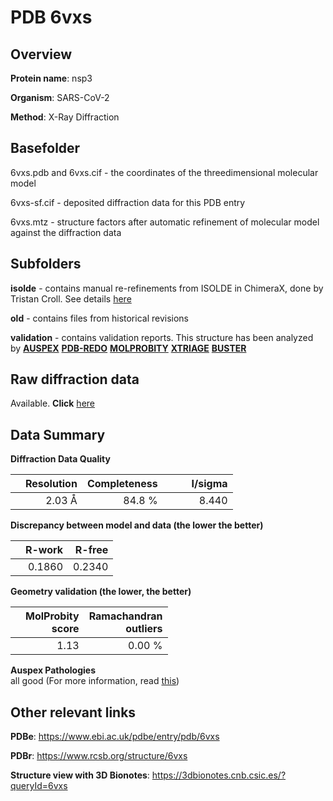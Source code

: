 # PDB 6vxs

## Overview

**Protein name**: nsp3

**Organism**: SARS-CoV-2

**Method**: X-Ray Diffraction

## Basefolder

6vxs.pdb and 6vxs.cif - the coordinates of the threedimensional molecular model

6vxs-sf.cif - deposited diffraction data for this PDB entry

6vxs.mtz - structure factors after automatic refinement of molecular model against the diffraction data

## Subfolders

**isolde** - contains manual re-refinements from ISOLDE in ChimeraX, done by Tristan Croll. See details [here](https://github.com/thorn-lab/coronavirus_structural_task_force/blob/master/pdb/nsp3/SARS-CoV-2/6vxs/isolde/directory_info.txt)

**old** - contains files from historical revisions

**validation** - contains validation reports. This structure has been analyzed by [**AUSPEX**](https://github.com/thorn-lab/coronavirus_structural_task_force/tree/master/pdb/nsp3/SARS-CoV-2/6vxs/validation/auspex) [**PDB-REDO**](https://github.com/thorn-lab/coronavirus_structural_task_force/tree/master/pdb/nsp3/SARS-CoV-2/6vxs/validation/pdb-redo) [**MOLPROBITY**](https://github.com/thorn-lab/coronavirus_structural_task_force/tree/master/pdb/nsp3/SARS-CoV-2/6vxs/validation/molprobity) [**XTRIAGE**](https://github.com/thorn-lab/coronavirus_structural_task_force/blob/master/pdb/nsp3/SARS-CoV-2/6vxs/validation/Xtriage_output.log) [**BUSTER**](https://www.globalphasing.com/buster/wiki/index.cgi?Covid19Pdb6VXS) 



## Raw diffraction data

Available. **Click** [here](https://doi.org/10.18430/m36vxs) 

## Data Summary
**Diffraction Data Quality**

|   | Resolution | Completeness| I/sigma |
|---|-------------:|----------------:|--------------:|
|   |2.03 Å|84.8  %|<img width=50/>8.440|

**Discrepancy between model and data (the lower the better)**

|   | **R-work**| **R-free**   
|---|-------------:|----------------:|           
||  0.1860|  0.2340|

**Geometry validation (the lower, the better)**

|   |**MolProbity<br>score**| **Ramachandran<br>outliers** 
|---|-------------:|----------------:|
||  1.13|  0.00 %|

**Auspex Pathologies**<br> all good (For more information, read [this](https://github.com/thorn-lab/coronavirus_structural_task_force/blob/master/pdb/nsp3/SARS-CoV-2/6vxs/validation/auspex/6vxs_auspex_comments.txt))

 



## Other relevant links 
**PDBe**:  https://www.ebi.ac.uk/pdbe/entry/pdb/6vxs
 
**PDBr**: https://www.rcsb.org/structure/6vxs 

**Structure view with 3D Bionotes**: https://3dbionotes.cnb.csic.es/?queryId=6vxs


